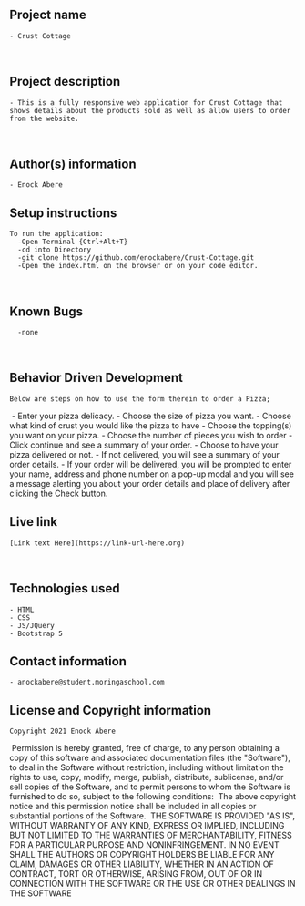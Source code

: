 ## Project name
    - Crust Cottage
​
## Project description
    - This is a fully responsive web application for Crust Cottage that shows details about the products sold as well as allow users to order from the website.

​
## Author(s) information
    - Enock Abere

## Setup instructions
    To run the application:
      -Open Terminal {Ctrl+Alt+T}
      -cd into Directory
      -git clone https://github.com/enockabere/Crust-Cottage.git
      -Open the index.html on the browser or on your code editor.
​
## Known Bugs
      -none
​
## Behavior Driven Development
    Below are steps on how to use the form therein to order a Pizza;
​
    - Enter your pizza delicacy.
    - Choose the size of pizza you want.
    - Choose what kind of crust you would like the pizza to have
    - Choose the topping(s) you want on your pizza.
    - Choose the number of pieces you wish to order
    - Click continue and see a summary of your order.
    - Choose to have your pizza delivered or not.
    - If not delivered, you will see a summary of your order details.
    - If your order will be delivered, you will be prompted to enter your name, address and phone number on a pop-up modal and you will see a message alerting you about your order details and place of delivery after clicking the Check button.
## Live link
    [Link text Here](https://link-url-here.org)
​
## Technologies used
    - HTML
    - CSS
    - JS/JQuery
    - Bootstrap 5

## Contact information
    - anockabere@student.moringaschool.com

## License and Copyright information
    Copyright 2021 Enock Abere
​
    Permission is hereby granted, free of charge, to any person obtaining a copy of this software and associated documentation files (the "Software"), to deal in the Software without restriction, including without limitation the rights to use, copy, modify, merge, publish, distribute, sublicense, and/or sell copies of the Software, and to permit persons to whom the Software is furnished to do so, subject to the following conditions:
​
    The above copyright notice and this permission notice shall be included in all copies or substantial portions of the Software.
​
    THE SOFTWARE IS PROVIDED "AS IS", WITHOUT WARRANTY OF ANY KIND, EXPRESS OR IMPLIED, INCLUDING BUT NOT LIMITED TO THE WARRANTIES OF MERCHANTABILITY, FITNESS FOR A PARTICULAR PURPOSE AND NONINFRINGEMENT. IN NO EVENT SHALL THE AUTHORS OR COPYRIGHT HOLDERS BE LIABLE FOR ANY CLAIM, DAMAGES OR OTHER LIABILITY, WHETHER IN AN ACTION OF CONTRACT, TORT OR OTHERWISE, ARISING FROM, OUT OF OR IN CONNECTION WITH THE SOFTWARE OR THE USE OR OTHER DEALINGS IN THE SOFTWARE
